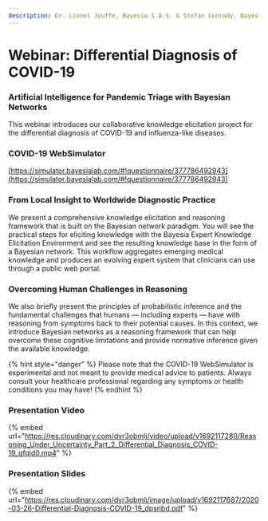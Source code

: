 ```yaml
---
description: Dr. Lionel Jouffe, Bayesia S.A.S. & Stefan Conrady, Bayesia USA
---
```


# Webinar: Differential Diagnosis of COVID-19

### Artificial Intelligence for Pandemic Triage with Bayesian Networks&#x20;

This webinar introduces our collaborative knowledge elicitation project for the differential diagnosis of COVID-19 and influenza-like diseases.

### COVID-19 WebSimulator&#x20;

[https://simulator.bayesialab.com/#!questionnaire/377786492943](https://simulator.bayesialab.com/#!questionnaire/377786492943)

### From Local Insight to Worldwide Diagnostic Practice&#x20;

We present a comprehensive knowledge elicitation and reasoning framework that is built on the Bayesian network paradigm. You will see the practical steps for eliciting knowledge with the Bayesia Expert Knowledge Elicitation Environment and see the resulting knowledge base in the form of a Bayesian network. This workflow aggregates emerging medical knowledge and produces an evolving expert system that clinicians can use through a public web portal.

### Overcoming Human Challenges in Reasoning&#x20;

We also briefly present the principles of probabilistic inference and the fundamental challenges that humans — including experts — have with reasoning from symptoms back to their potential causes. In this context, we introduce Bayesian networks as a reasoning framework that can help overcome these cognitive limitations and provide normative inference given the available knowledge.

{% hint style="danger" %}
Please note that the COVID-19 WebSimulator is experimental and not meant to provide medical advice to patients. Always consult your healthcare professional regarding any symptoms or health conditions you may have!
{% endhint %}

### Presentation Video

{% embed url="https://res.cloudinary.com/dvr3obmlj/video/upload/v1692117280/Reasoning_Under_Uncertainty_Part_2_Differential_Diagnosis_COVID-19_gfqjd0.mp4" %}

### Presentation Slides

{% embed url="https://res.cloudinary.com/dvr3obmlj/image/upload/v1692117687/2020-03-26-Differential-Diagnosis-COVID-19_dpsnbd.pdf" %}
